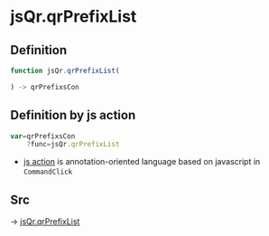 # jsQr.qrPrefixList

## Definition

```js.js
function jsQr.qrPrefixList(

) -> qrPrefixsCon
```


## Definition by js action

```js.js
var=qrPrefixsCon
	?func=jsQr.qrPrefixList

```

- [js action](#) is annotation-oriented language based on javascript in `CommandClick`



## Src

-> [jsQr.qrPrefixList](https://github.com/puutaro/CommandClick/blob/master/app/src/main/java/com/puutaro/commandclick/fragment_lib/terminal_fragment/js_interface/qr/JsQr.kt#L46)



